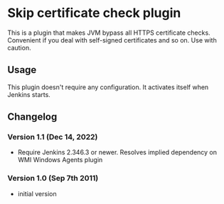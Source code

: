 # Skip certificate check plugin

This is a plugin that makes JVM bypass all HTTPS certificate checks.
Convenient if you deal with self-signed certificates and so on.
Use with caution.

## Usage

This plugin doesn't require any configuration.
It activates itself when Jenkins starts.

## Changelog

### Version 1.1 (Dec 14, 2022)

-   Require Jenkins 2.346.3 or newer.
    Resolves implied dependency on WMI Windows Agents plugin

### Version 1.0 (Sep 7th 2011)

-   initial version
